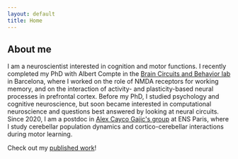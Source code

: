```yaml
---
layout: default
title: Home
---
```


## About me

I am a neuroscientist interested in cognition and motor functions. I recently completed my PhD with Albert Compte in the [Brain Circuits and Behavior lab](https://braincircuitsbehavior.org/) in Barcelona, where I worked on the role of NMDA receptors for working memory, and on the interaction of activity- and plasticity-based neural processes in prefrontal cortex. Before my PhD, I studied psychology and cognitive neuroscience, but soon became interested in computational neuroscience and questions best answered by looking at neural circuits. Since 2020, I am a postdoc in [Alex Cayco Gajic's group](https://sites.google.com/view/caycogajic/home) at ENS Paris, where I study cerebellar population dynamics and cortico-cerebellar interactions during motor learning.

Check out my [published work](https://heikestein.github.io/publications/)!
